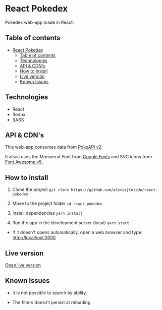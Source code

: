 # React Pokedex

Pokedex web-app made in React.

## Table of contents

- [React Pokedex](#react-pokedex)
  - [Table of contents](#table-of-contents)
  - [Technologies](#technologies)
  - [API & CDN's](#api--cdns)
  - [How to install](#how-to-install)
  - [Live version](#live-version)
  - [Known Issues](#known-issues)

## Technologies

-   React
-   Redux
-   SASS

## API & CDN's

This web-app consumes data from [PokeAPI v2](https://pokeapi.co/).

It alsos uses the Monserrat Font from [Google Fonts](https://fonts.google.com/) and SVG icons from [Font Awesome v5](https://fontawesome.com/).

## How to install

1. Clone the project
   `git clone https://github.com/alexisjtoledo/react-pokedex`

2. Move to the project folder `cd react-pokedex`

3. Install dependencies
   `yarn install`

4. Run the app in the development server (local)
   `yarn start`

-   If it doesn't opens automatically, open a web browser and type: [http://localhost:3000](http://localhost:3000)

## Live version

[Open live version](https://react-redux-pokedex.web.app/)

## Known Issues

-   It is not possible to search by ability.

-   The filters doesn't persist at reloading.
